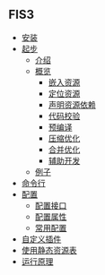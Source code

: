 ## FIS3

- [安装](./install.md)
- [起步]()
    - [介绍](./intro.md)
    - [概览](./outline.md)
        - [嵌入资源](./inline.md)
        - [定位资源](./uri.md)
        - [声明资源依赖](./require.md)
        - [代码校验](./lint.md)
        - [预编译](./parser.md)
        - [压缩优化](./optimizer.md)
        - [合并优化](./packager.md)
        - [辅助开发](./as-dev.md)
    - [例子](./first-sample.md)
- [命令行](./command.md)
- [配置](./config.md)
    - [配置接口](./config-api.md)
    - [配置属性](./config-props.md)
    - [常用配置]()
- [自定义插件](./dev-plugin.md)
- [使用静态资源表]()
- [运行原理]()
